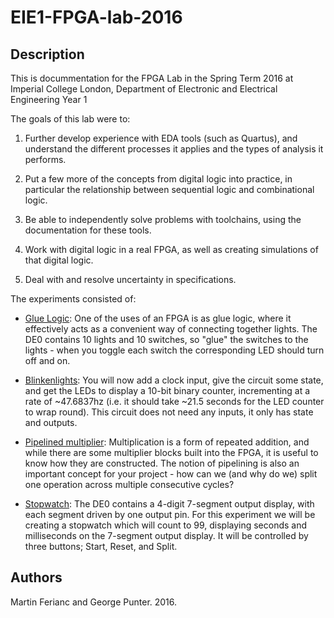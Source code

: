 # EIE1-FPGA-lab-2016

## Description
This is docummentation for the FPGA Lab in the Spring Term 2016 at Imperial College London, Department of Electronic and Electrical Engineering Year 1

The goals of this lab were to:

1. Further develop experience with EDA tools (such as Quartus), and understand the different processes it applies and the types of analysis it performs.

2. Put a few more of the concepts from digital logic into practice, in particular the relationship between sequential logic and combinational logic.

3. Be able to independently solve problems with toolchains, using the documentation for these tools.

4. Work with digital logic in a real FPGA, as well as creating simulations of that digital logic.

5. Deal with and resolve uncertainty in specifications.

The experiments consisted of: 
 - [Glue Logic](/Glue_logic): One of the uses of an FPGA is as glue logic, where it effectively acts as a convenient way of connecting together lights. The DE0 contains 10 lights and 10 switches, so "glue" the switches to the lights - when you toggle each switch the corresponding LED should turn off and on.
  
 - [Blinkenlights](/Blinkenlights): You will now add a clock input, give the circuit some state, and get the LEDs to display a 10-bit binary counter, incrementing at a rate of ~47.6837hz (i.e. it should take ~21.5 seconds for the LED counter to wrap round). This circuit does not need any inputs, it only has state and outputs.
  
-  [Pipelined multiplier](/Multiplication): Multiplication is a form of repeated addition, and while there are some multiplier blocks built into the FPGA, it is useful to know how they are constructed. The notion of pipelining is also an important concept for your project - how can we (and why do we) split one operation across multiple consecutive cycles?
  
-  [Stopwatch](/Stopwatch): The DE0 contains a 4-digit 7-segment output display, with each segment driven by one output pin. For this experiment we will be creating a stopwatch which will count to 99, displaying seconds and milliseconds on the 7-segment output display. It will be controlled by three buttons; Start, Reset, and Split.

## Authors
Martin Ferianc and George Punter. 2016.
